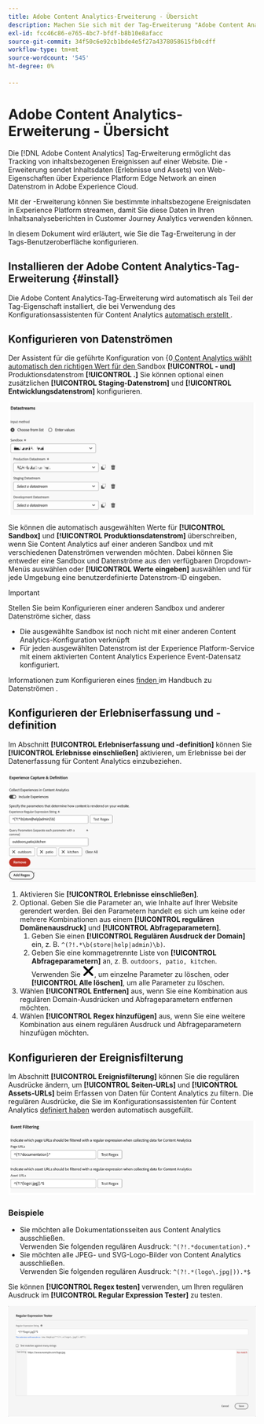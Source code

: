 ```yaml
---
title: Adobe Content Analytics-Erweiterung - Übersicht
description: Machen Sie sich mit der Tag-Erweiterung "Adobe Content Analytics" in Adobe Experience Platform vertraut.
exl-id: fcc46c86-e765-4bc7-bfdf-b8b10e8afacc
source-git-commit: 34f50c6e92cb1bde4e5f27a4378058615fb0cdff
workflow-type: tm+mt
source-wordcount: '545'
ht-degree: 0%

---
```


# Adobe Content Analytics-Erweiterung - Übersicht

Die [!DNL Adobe Content Analytics] Tag-Erweiterung ermöglicht das Tracking von inhaltsbezogenen Ereignissen auf einer Website. Die -Erweiterung sendet Inhaltsdaten (Erlebnisse und Assets) von Web-Eigenschaften über Experience Platform Edge Network an einen Datenstrom in Adobe Experience Cloud.

Mit der -Erweiterung können Sie bestimmte inhaltsbezogene Ereignisdaten in Experience Platform streamen, damit Sie diese Daten in Ihren Inhaltsanalyseberichten in Customer Journey Analytics verwenden können.

In diesem Dokument wird erläutert, wie Sie die Tag-Erweiterung in der Tags-Benutzeroberfläche konfigurieren.

## Installieren der Adobe Content Analytics-Tag-Erweiterung {#install}

Die Adobe Content Analytics-Tag-Erweiterung wird automatisch als Teil der Tag-Eigenschaft installiert, die bei Verwendung des Konfigurationsassistenten für Content Analytics [automatisch erstellt ](https://experienceleague.adobe.com/en/docs/analytics-platform/using/content-analytics/configuration/guided).

<!--
### Manual installation

In case of a manual configuration, the Adobe Content Analytics tag extension needs a property to be installed on. If you have not done so already, see the documentation on [creating a tag property](https://experienceleague.adobe.com/en/docs/platform-learn/implement-in-websites/configure-tags/create-a-property).

After you have created a property or when you select the property created using the [Content Analytics guided configuration wizard](https://experienceleague.adobe.com/en/docs/analytics-platform/using/content-analytics/configuration/guided), open the property and select the **[!UICONTROL Extensions]** tab on the left side bar.

Select the **[!UICONTROL Catalog]** tab. From the list of available extensions, find the **[!DNL Adobe Content Analytics]** extension and select **[!UICONTROL Install]**.

![Image showing the Tags UI with the Web SDK extension selected](assets/aca-tag-install.png)

After selecting **[!UICONTROL Install]**, you must configure the Adobe Content Analytics tag extension and save the configuration.
-->

<!--
## Configure schema

The [Content Analytics guided configuration wizard](https://experienceleague.adobe.com/en/docs/analytics-platform/using/content-analytics/configuration/guided) automatically populates the proper value for the **[!UICONTROL Tenant Schema Name]**. 

![Image that shows the Schema configuration of the Adobe Content Analytics tag extension in the Tags UI](assets/aca-tag-schema.png)

>[!WARNING]
>
>Do not modify the value for **[!UICONTROL Tenant Schema Name]**.

-->

## Konfigurieren von Datenströmen

Der Assistent für die geführte Konfiguration von &lbrace;0[ Content Analytics wählt automatisch den richtigen Wert für den ](https://experienceleague.adobe.com/en/docs/analytics-platform/using/content-analytics/configuration/guided)Sandbox **[!UICONTROL - und]** Produktionsdatenstrom **[!UICONTROL .]** Sie können optional einen zusätzlichen **[!UICONTROL Staging-Datenstrom]** und **[!UICONTROL Entwicklungsdatenstrom]** konfigurieren.

![Bild, das die Konfiguration der Datenströme der Tag-Erweiterung &quot;Adobe Content Analytics&quot; in der Tags-Benutzeroberfläche anzeigt](assets/aca-tag-datastreams.png)

Sie können die automatisch ausgewählten Werte für **[!UICONTROL Sandbox]** und **[!UICONTROL Produktionsdatenstrom]** überschreiben, wenn Sie Content Analytics auf einer anderen Sandbox und mit verschiedenen Datenströmen verwenden möchten. Dabei können Sie entweder eine Sandbox und Datenströme aus den verfügbaren Dropdown-Menüs auswählen oder **[!UICONTROL Werte eingeben]** auswählen und für jede Umgebung eine benutzerdefinierte Datenstrom-ID eingeben.

>[!IMPORTANT]
>
>Stellen Sie beim Konfigurieren einer anderen Sandbox und anderer Datenströme sicher, dass
>
>* Die ausgewählte Sandbox ist noch nicht mit einer anderen Content Analytics-Konfiguration verknüpft
>* Für jeden ausgewählten Datenstrom ist der Experience Platform-Service mit einem aktivierten Content Analytics Experience Event-Datensatz konfiguriert.

Informationen zum Konfigurieren eines [ finden ](../../../../datastreams/overview.md) im Handbuch zu Datenströmen .

## Konfigurieren der Erlebniserfassung und -definition

Im Abschnitt **[!UICONTROL Erlebniserfassung und -definition]** können Sie **[!UICONTROL Erlebnisse einschließen]** aktivieren, um Erlebnisse bei der Datenerfassung für Content Analytics einzubeziehen.

![Bild mit dem Abschnitt „Erlebniserfassung und -definition“ in der Erweiterung](assets/aca-tag-experiencecapture.png)

1. Aktivieren Sie **[!UICONTROL Erlebnisse einschließen]**.
1. Optional. Geben Sie die Parameter an, wie Inhalte auf Ihrer Website gerendert werden. Bei den Parametern handelt es sich um keine oder mehrere Kombinationen aus einem **[!UICONTROL regulären Domänenausdruck]** und **[!UICONTROL Abfrageparametern]**.
   1. Geben Sie einen **[!UICONTROL Regulären Ausdruck der Domain]** ein, z. B. `^(?!.*\b(store|help|admin)\b)`.
   1. Geben Sie eine kommagetrennte Liste von **[!UICONTROL Abfrageparametern]** an, z. B. `outdoors, patio, kitchen`.
Verwenden Sie ![Schließen](./assets/CrossSize300.svg), um einzelne Parameter zu löschen, oder **[!UICONTROL Alle löschen]**, um alle Parameter zu löschen.
1. Wählen **[!UICONTROL Entfernen]** aus, wenn Sie eine Kombination aus regulären Domain-Ausdrücken und Abfrageparametern entfernen möchten.
1. Wählen **[!UICONTROL Regex hinzufügen]** aus, wenn Sie eine weitere Kombination aus einem regulären Ausdruck und Abfrageparametern hinzufügen möchten.

## Konfigurieren der Ereignisfilterung

Im Abschnitt **[!UICONTROL Ereignisfilterung]** können Sie die regulären Ausdrücke ändern, um **[!UICONTROL Seiten-URLs]** und **[!UICONTROL Assets-URLs]** beim Erfassen von Daten für Content Analytics zu filtern. Die regulären Ausdrücke, die Sie im Konfigurationsassistenten für Content Analytics [definiert haben](https://experienceleague.adobe.com/en/docs/analytics-platform/using/content-analytics/configuration/guided) werden automatisch ausgefüllt.

![Bild mit den Ereignisfiltereinstellungen der Adobe Content Analytics-Tag-Erweiterung in der Tags-Benutzeroberfläche](assets/aca-tag-eventfiltering.png)


### Beispiele

* Sie möchten alle Dokumentationsseiten aus Content Analytics ausschließen.<br/>Verwenden Sie folgenden regulären Ausdruck: `^(?!.*documentation).*`
* Sie möchten alle JPEG- und SVG-Logo-Bilder von Content Analytics ausschließen.<br/>Verwenden Sie folgenden regulären Ausdruck: `^(?!.*(logo\.jpg|)).*$`

Sie können **[!UICONTROL Regex testen]** verwenden, um Ihren regulären Ausdruck im **[!UICONTROL Regular Expression Tester]** zu testen.

![Abbildung mit dem Tester für reguläre Ausdrücke der Adobe Content Analytics-Tag-Erweiterung in der Tags-Benutzeroberfläche](assets/aca-tag-regextester.png)

